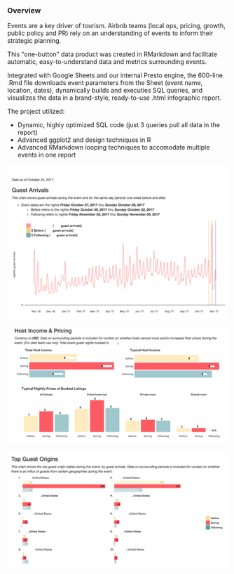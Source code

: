 ### Overview 

Events are a key driver of tourism. Airbnb teams (local ops, pricing, growth, public policy and PR) rely on an understanding of events to inform their strategic planning.

This "one-button" data product was created in RMarkdown and facilitate automatic, easy-to-understand data and metrics surrounding events.

Integrated with Google Sheets and our internal Presto engine, the 600-line .Rmd file downloads event parameters from the Sheet (event name, location, dates), dynamically builds and executies SQL queries, and visualizes the data in a brand-style, ready-to-use .html infographic report.

The project utilized:
* Dynamic, highly optimized SQL code (just 3 queries pull all data in the report)
* Advanced ggplot2 and design techniques in R 
* Advanced RMarkdown looping techniques to accomodate multiple events in one report  

![](images/report1.png)

![](images/report3.png)

![](images/report2.png)